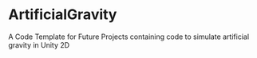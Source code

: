 # ArtificialGravity
A Code Template for Future Projects containing code to simulate artificial gravity in Unity 2D
